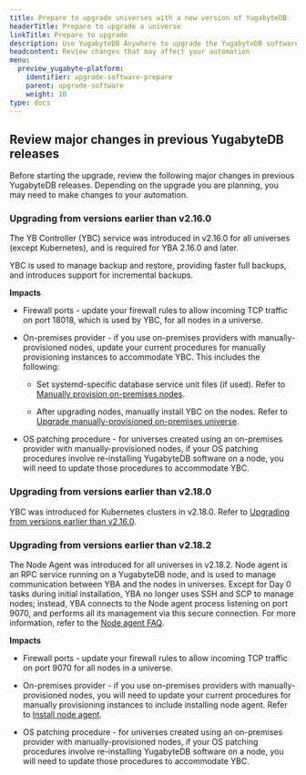 ```yaml
---
title: Prepare to upgrade universes with a new version of YugabyteDB
headerTitle: Prepare to upgrade a universe
linkTitle: Prepare to upgrade
description: Use YugabyteDB Anywhere to upgrade the YugabyteDB software on universes.
headcontent: Review changes that may affect your automation
menu:
  preview_yugabyte-platform:
    identifier: upgrade-software-prepare
    parent: upgrade-software
    weight: 10
type: docs
---
```


## Review major changes in previous YugabyteDB releases

Before starting the upgrade, review the following major changes in previous YugabyteDB releases. Depending on the upgrade you are planning, you may need to make changes to your automation.

### Upgrading from versions earlier than v2.16.0

The YB Controller (YBC) service was introduced in v2.16.0 for all universes (except Kubernetes), and is required for YBA 2.16.0 and later.

YBC is used to manage backup and restore, providing faster full backups, and introduces support for incremental backups.

**Impacts**

- Firewall ports - update your firewall rules to allow incoming TCP traffic on port 18018, which is used by YBC, for all nodes in a universe.

- On-premises provider - if you use on-premises providers with manually-provisioned nodes, update your current procedures for manually provisioning instances to accommodate YBC. This includes the following:

  - Set systemd-specific database service unit files (if used). Refer to [Manually provision on-premises nodes](../../configure-yugabyte-platform/set-up-cloud-provider/on-premises-manual/).

  - After upgrading nodes, manually install YBC on the nodes. Refer to [Upgrade manually-provisioned on-premises universe](#upgrade-manually-provisioned-on-premises-universe).

- OS patching procedure - for universes created using an on-premises provider with manually-provisioned nodes, if your OS patching procedures involve re-installing YugabyteDB software on a node, you will need to update those procedures to accommodate YBC.

### Upgrading from versions earlier than v2.18.0

YBC was introduced for Kubernetes clusters in v2.18.0. Refer to [Upgrading from versions earlier than v2.16.0](#upgrading-from-versions-earlier-than-v2160).

### Upgrading from versions earlier than v2.18.2

The Node Agent was introduced for all universes in v2.18.2. Node agent is an RPC service running on a YugabyteDB node, and is used to manage communication between YBA and the nodes in universes. Except for Day 0 tasks during initial installation, YBA no longer uses SSH and SCP to manage nodes; instead, YBA connects to the Node agent process listening on port 9070, and performs all its management via this secure connection. For more information, refer to the [Node agent FAQ](../../../faq/yugabyte-platform/#node-agent).

**Impacts**

- Firewall ports - update your firewall rules to allow incoming TCP traffic on port 9070 for all nodes in a universe.

- On-premises provider - if you use on-premises providers with manually-provisioned nodes, you will need to update your current procedures for manually provisioning instances to include installing node agent. Refer to [Install node agent](../../configure-yugabyte-platform/set-up-cloud-provider/on-premises-manual/#install-node-agent).

- OS patching procedure - for universes created using an on-premises provider with manually-provisioned nodes, if your OS patching procedures involve re-installing YugabyteDB software on a node, you will need to update those procedures to accommodate YBC.
